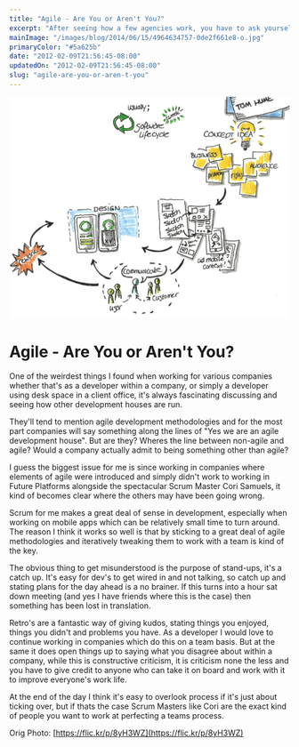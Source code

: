 ```yaml
---
title: "Agile - Are You or Aren't You?"
excerpt: "After seeing how a few agencies work, you have to ask yourself, if you claim to be Agile, are you actually living up to it?"
mainImage: "/images/blog/2014/06/15/4964634757-0de2f661e8-o.jpg"
primaryColor: "#5a625b"
date: "2012-02-09T21:56:45-08:00"
updatedOn: "2012-02-09T21:56:45-08:00"
slug: "agile-are-you-or-aren-t-you"
---
```

![Key art for blog post "Agile - Are You or Aren't You? "](/images/blog/2014/06/15/4964634757-0de2f661e8-o.jpg)

# Agile - Are You or Aren't You? 

One of the weirdest things I found when working for various companies whether that's as a developer within a company, or simply a developer using desk space in a client office, it's always fascinating discussing and seeing how other development houses are run. 

They'll tend to mention agile development methodologies and for the most part companies will say something along the lines of "Yes we are an agile development house". But are they? Wheres the line between non-agile and agile? Would a company actually admit to being something other than agile? 

I guess the biggest issue for me is since working in companies where elements of agile were introduced and simply didn't work to working in Future Platforms alongside the spectacular Scrum Master Cori Samuels, it kind of becomes clear where the others may have been going wrong. 

Scrum for me makes a great deal of sense in development, especially when working on mobile apps which can be relatively small time to turn around. The reason I think it works so well is that by sticking to a great deal of agile methodologies and iteratively tweaking them to work with a team is kind of the key. 

The obvious thing to get misunderstood is the purpose of stand-ups, it's a catch up. It's easy for dev's to get wired in and not talking, so catch up and stating plans for the day ahead is a no brainer. If this turns into a hour sat down meeting (and yes I have friends where this is the case) then something has been lost in translation. 

Retro's are a fantastic way of giving kudos, stating things you enjoyed, things you didn't and problems you have. As a developer I would love to continue working in companies which do this on a team basis. But at the same it does open things up to saying what you disagree about within a company, while this is constructive criticism, it is criticism none the less and you have to give credit to anyone who can take it on board and work with it to improve everyone's work life. 

At the end of the day I think it's easy to overlook process if it's just about ticking over, but if thats the case Scrum Masters like Cori are the exact kind of people you want to work at perfecting a teams process.

Orig Photo: [https://flic.kr/p/8yH3WZ](https://flic.kr/p/8yH3WZ)